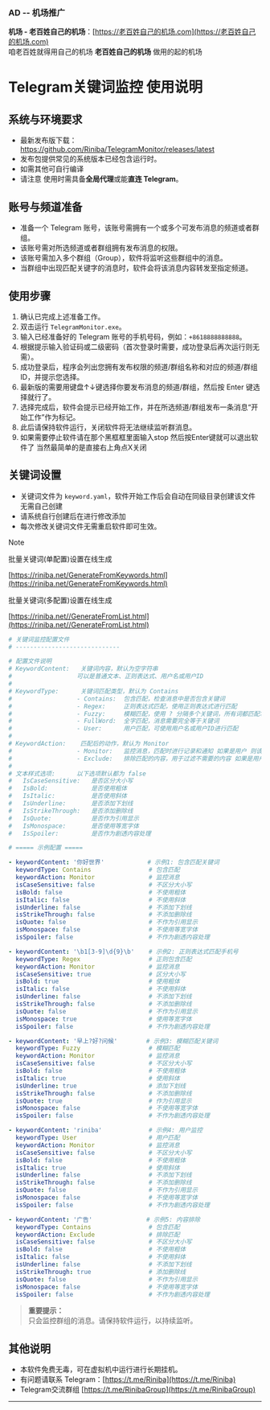 ### AD -- 机场推广

**机场 - 老百姓自己的机场**：[https://老百姓自己的机场.com](https://老百姓自己的机场.com)  
咱老百姓就得用自己的机场 **老百姓自己的机场** 做用的起的机场



# Telegram关键词监控 使用说明

## 系统与环境要求
- 最新发布版下载：https://github.com/Riniba/TelegramMonitor/releases/latest
- 发布包提供常见的系统版本已经包含运行时。  
- 如需其他可自行编译
- 请注意 使用时需具备**全局代理**或能**直连 Telegram**。  

## 账号与频道准备
- 准备一个 Telegram 账号，该账号需拥有一个或多个可发布消息的频道或者群组。
- 该账号需对所选频道或者群组拥有发布消息的权限。
- 该账号需加入多个群组（Group），软件将监听这些群组中的消息。
- 当群组中出现匹配关键字的消息时，软件会将该消息内容转发至指定频道。

## 使用步骤
1. 确认已完成上述准备工作。
2. 双击运行 `TelegramMonitor.exe`。
3. 输入已经准备好的 Telegram 账号的手机号码，例如：`+8618888888888`。
4. 根据提示输入验证码或二级密码（首次登录时需要，成功登录后再次运行则无需）。
5. 成功登录后，程序会列出您拥有发布权限的频道/群组名称和对应的频道/群组 ID，并提示您选择。
6. 最新版的需要用键盘↑↓键选择你要发布消息的频道/群组，然后按 Enter 键选择就行了。
7. 选择完成后，软件会提示已经开始工作，并在所选频道/群组发布一条消息“开始工作”作为标记。
8. 此后请保持软件运行，关闭软件将无法继续监听群消息。
9. 如果需要停止软件请在那个黑框框里面输入stop 然后按Enter键就可以退出软件了 当然最简单的是直接右上角点X关闭

## 关键词设置

- 关键词文件为 `keyword.yaml`，软件开始工作后会自动在同级目录创建该文件 无需自己创建 
- 请系统自行创建后在进行修改添加
- 每次修改关键词文件无需重启软件即可生效。

> [!NOTE]
>
> 批量关键词(单配置)设置在线生成
>
> [https://riniba.net/GenerateFromKeywords.html](https://riniba.net/GenerateFromKeywords.html)
>
> 批量关键词(多配置)设置在线生成
>
> [https://riniba.net//GenerateFromList.html](https://riniba.net//GenerateFromList.html)



```yaml
# 关键词监控配置文件
# -----------------------------

# 配置文件说明
# KeywordContent:   关键词内容，默认为空字符串
#                  可以是普通文本、正则表达式、用户名或用户ID
#
# KeywordType:      关键词匹配类型，默认为 Contains
#                  - Contains:  包含匹配，检查消息中是否包含关键词
#                  - Regex:     正则表达式匹配，使用正则表达式进行匹配
#                  - Fuzzy:     模糊匹配，使用 ? 分隔多个关键词，所有词都匹配才算匹配
#                  - FullWord:  全字匹配，消息需要完全等于关键词
#                  - User:      用户匹配，可使用用户名或用户ID进行匹配
#
# KeywordAction:    匹配后的动作，默认为 Monitor
#                  - Monitor:   监控消息，匹配时进行记录和通知 如果是用户 则该用户的所有消息会被记录
#                  - Exclude:   排除匹配的内容，用于过滤不需要的内容 如果是用户 则该用户的所有消息不会被记录
#
# 文本样式选项:      以下选项默认都为 false
#   IsCaseSensitive:   是否区分大小写
#   IsBold:            是否使用粗体
#   IsItalic:          是否使用斜体
#   IsUnderline:       是否添加下划线
#   IsStrikeThrough:   是否添加删除线
#   IsQuote:           是否作为引用显示
#   IsMonospace:       是否使用等宽字体
#   IsSpoiler:         是否作为剧透内容处理

# ===== 示例配置 =====

- keywordContent: '你好世界'            # 示例1: 包含匹配关键词
  keywordType: Contains                # 包含匹配
  keywordAction: Monitor               # 监控消息
  isCaseSensitive: false               # 不区分大小写
  isBold: false                        # 不使用粗体
  isItalic: false                      # 不使用斜体
  isUnderline: false                   # 不添加下划线
  isStrikeThrough: false               # 不添加删除线
  isQuote: false                       # 不作为引用显示
  isMonospace: false                   # 不使用等宽字体
  isSpoiler: false                     # 不作为剧透内容处理

- keywordContent: '\b1[3-9]\d{9}\b'    # 示例2: 正则表达式匹配手机号
  keywordType: Regex                   # 正则包含匹配
  keywordAction: Monitor               # 监控消息
  isCaseSensitive: true                # 区分大小写
  isBold: true                         # 使用粗体
  isItalic: false                      # 不使用斜体
  isUnderline: false                   # 不添加下划线
  isStrikeThrough: false               # 不添加删除线
  isQuote: false                       # 不作为引用显示
  isMonospace: true                    # 使用等宽字体
  isSpoiler: false                     # 不作为剧透内容处理

- keywordContent: '早上?好?问候'        # 示例3: 模糊匹配关键词
  keywordType: Fuzzy                   # 模糊匹配
  keywordAction: Monitor               # 监控消息
  isCaseSensitive: false               # 不区分大小写
  isBold: false                        # 不使用粗体
  isItalic: true                       # 使用斜体
  isUnderline: true                    # 添加下划线
  isStrikeThrough: false               # 不添加删除线
  isQuote: true                        # 作为引用显示
  isMonospace: false                   # 不使用等宽字体
  isSpoiler: false                     # 不作为剧透内容处理

- keywordContent: 'riniba'             # 示例4: 用户监控
  keywordType: User                    # 用户匹配
  keywordAction: Monitor               # 监控消息
  isCaseSensitive: false               # 不区分大小写
  isBold: false                        # 不使用粗体
  isItalic: true                       # 使用斜体
  isUnderline: false                   # 不添加下划线
  isStrikeThrough: false               # 不添加删除线
  isQuote: false                       # 不作为引用显示
  isMonospace: false                   # 不使用等宽字体
  isSpoiler: false                     # 不作为剧透内容处理

- keywordContent: '广告'               # 示例5: 内容排除
  keywordType: Contains                # 包含匹配
  keywordAction: Exclude               # 排除匹配
  isCaseSensitive: false               # 不区分大小写
  isBold: false                        # 不使用粗体
  isItalic: false                      # 不使用斜体
  isUnderline: false                   # 不添加下划线
  isStrikeThrough: true                # 添加删除线
  isQuote: false                       # 不作为引用显示
  isMonospace: false                   # 不使用等宽字体
  isSpoiler: false                     # 不作为剧透内容处理
```

> **重要提示：**  
> 只会监控群组的消息。请保持软件运行，以持续监听。

## 其他说明
- 本软件免费无毒，可在虚拟机中运行进行长期挂机。
- 有问题请联系 Telegram：[https://t.me/Riniba](https://t.me/Riniba)
- Telegram交流群组 [https://t.me/RinibaGroup](https://t.me/RinibaGroup)

  

---

